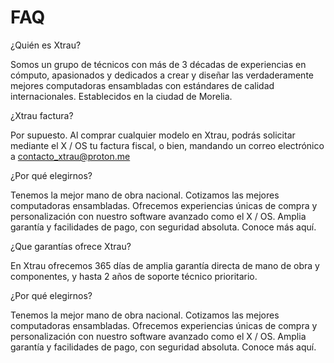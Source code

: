 # FAQ 

¿Quién es Xtrau?

Somos un grupo de técnicos con más de 3 décadas de experiencias en cómputo, apasionados y dedicados a crear y diseñar las verdaderamente mejores computadoras ensambladas con estándares de calidad internacionales. Establecidos en la ciudad de Morelia.

¿Xtrau factura?

Por supuesto. Al comprar cualquier modelo en Xtrau, podrás solicitar mediante el X / OS tu factura fiscal, o bien, mandando un correo electrónico a contacto_xtrau@proton.me

¿Por qué elegirnos?

Tenemos la mejor mano de obra nacional. Cotizamos las mejores computadoras ensambladas. Ofrecemos experiencias únicas de compra y personalización con nuestro software avanzado como el X / OS. Amplia garantía y facilidades de pago, con seguridad absoluta. Conoce más aquí.



¿Que garantías ofrece Xtrau?

En Xtrau ofrecemos 365 días de amplia garantía directa de mano de obra y componentes, y hasta 2 años de soporte técnico prioritario.



¿Por qué elegirnos?

Tenemos la mejor mano de obra nacional. Cotizamos las mejores computadoras ensambladas. Ofrecemos experiencias únicas de compra y personalización con nuestro software avanzado como el X / OS. Amplia garantía y facilidades de pago, con seguridad absoluta. Conoce más aquí.